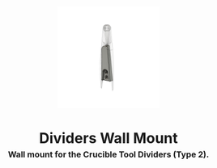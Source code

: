 <!-- 2025-07-22 -->

<p align="center">
  <img src="../../plans/dividers-mount/images/wireframe.png" width="40%"/>
</p>
<h1 align="center">
  Dividers Wall Mount
  <br>
  <sup><sub><sup>Wall mount for the Crucible Tool Dividers (Type 2).<sup></sub>
</h1>
